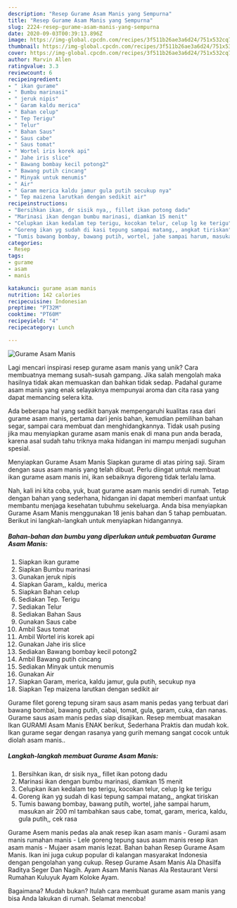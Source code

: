 ```yaml
---
description: "Resep Gurame Asam Manis yang Sempurna"
title: "Resep Gurame Asam Manis yang Sempurna"
slug: 2224-resep-gurame-asam-manis-yang-sempurna
date: 2020-09-03T00:39:13.896Z
image: https://img-global.cpcdn.com/recipes/3f511b26ae3a6d24/751x532cq70/gurame-asam-manis-foto-resep-utama.jpg
thumbnail: https://img-global.cpcdn.com/recipes/3f511b26ae3a6d24/751x532cq70/gurame-asam-manis-foto-resep-utama.jpg
cover: https://img-global.cpcdn.com/recipes/3f511b26ae3a6d24/751x532cq70/gurame-asam-manis-foto-resep-utama.jpg
author: Marvin Allen
ratingvalue: 3.3
reviewcount: 6
recipeingredient:
- " ikan gurame"
- " Bumbu marinasi"
- " jeruk nipis"
- " Garam kaldu merica"
- " Bahan celup"
- " Tep Terigu"
- " Telur"
- " Bahan Saus"
- " Saus cabe"
- " Saus tomat"
- " Wortel iris korek api"
- " Jahe iris slice"
- " Bawang bombay kecil potong2"
- " Bawang putih cincang"
- " Minyak untuk menumis"
- " Air"
- " Garam merica kaldu jamur gula putih secukup nya"
- " Tep maizena larutkan dengan sedikit air"
recipeinstructions:
- "Bersihkan ikan, dr sisik nya,, fillet ikan potong dadu"
- "Marinasi ikan dengan bumbu marinasi, diamkan 15 menit"
- "Celupkan ikan kedalam tep terigu, kocokan telur, celup lg ke terigu"
- "Goreng ikan yg sudah di kasi tepung sampai matang,, angkat tiriskan"
- "Tumis bawang bombay, bawang putih, wortel, jahe sampai harum, masukan air 200 ml tambahkan saus cabe, tomat, garam, merica, kaldu, gula putih,, cek rasa"
categories:
- Resep
tags:
- gurame
- asam
- manis

katakunci: gurame asam manis 
nutrition: 142 calories
recipecuisine: Indonesian
preptime: "PT32M"
cooktime: "PT60M"
recipeyield: "4"
recipecategory: Lunch

---
```



![Gurame Asam Manis](https://img-global.cpcdn.com/recipes/3f511b26ae3a6d24/751x532cq70/gurame-asam-manis-foto-resep-utama.jpg)

Lagi mencari inspirasi resep gurame asam manis yang unik? Cara membuatnya memang susah-susah gampang. Jika salah mengolah maka hasilnya tidak akan memuaskan dan bahkan tidak sedap. Padahal gurame asam manis yang enak selayaknya mempunyai aroma dan cita rasa yang dapat memancing selera kita.

Ada beberapa hal yang sedikit banyak mempengaruhi kualitas rasa dari gurame asam manis, pertama dari jenis bahan, kemudian pemilihan bahan segar, sampai cara membuat dan menghidangkannya. Tidak usah pusing jika mau menyiapkan gurame asam manis enak di mana pun anda berada, karena asal sudah tahu triknya maka hidangan ini mampu menjadi suguhan spesial.

Menyiapkan Gurame Asam Manis Siapkan gurame di atas piring saji. Siram dengan saus asam manis yang telah dibuat. Perlu diingat untuk membuat ikan gurame asam manis ini, ikan sebaiknya digoreng tidak terlalu lama.


Nah, kali ini kita coba, yuk, buat gurame asam manis sendiri di rumah. Tetap dengan bahan yang sederhana, hidangan ini dapat memberi manfaat untuk membantu menjaga kesehatan tubuhmu sekeluarga. Anda bisa menyiapkan Gurame Asam Manis menggunakan 18 jenis bahan dan 5 tahap pembuatan. Berikut ini langkah-langkah untuk menyiapkan hidangannya.

<!--inarticleads1-->

##### Bahan-bahan dan bumbu yang diperlukan untuk pembuatan Gurame Asam Manis:

1. Siapkan  ikan gurame
1. Siapkan  Bumbu marinasi
1. Gunakan  jeruk nipis
1. Siapkan  Garam,, kaldu, merica
1. Siapkan  Bahan celup
1. Sediakan  Tep. Terigu
1. Sediakan  Telur
1. Sediakan  Bahan Saus
1. Gunakan  Saus cabe
1. Ambil  Saus tomat
1. Ambil  Wortel iris korek api
1. Gunakan  Jahe iris slice
1. Sediakan  Bawang bombay kecil potong2
1. Ambil  Bawang putih cincang
1. Sediakan  Minyak untuk menumis
1. Gunakan  Air
1. Siapkan  Garam, merica, kaldu jamur, gula putih, secukup nya
1. Siapkan  Tep maizena larutkan dengan sedikit air


Gurame filet goreng tepung siram saus asam manis pedas yang terbuat dari bawang bombai, bawang putih, cabai, tomat, gula, garam, cuka, dan nanas. Gurame saus asam manis pedas siap disajikan. Resep membuat masakan Ikan GURAMI Asam Manis ENAK berikut, Sederhana Praktis dan mudah kok. Ikan gurame segar dengan rasanya yang gurih memang sangat cocok untuk diolah asam manis.. 

<!--inarticleads2-->

##### Langkah-langkah membuat Gurame Asam Manis:

1. Bersihkan ikan, dr sisik nya,, fillet ikan potong dadu
1. Marinasi ikan dengan bumbu marinasi, diamkan 15 menit
1. Celupkan ikan kedalam tep terigu, kocokan telur, celup lg ke terigu
1. Goreng ikan yg sudah di kasi tepung sampai matang,, angkat tiriskan
1. Tumis bawang bombay, bawang putih, wortel, jahe sampai harum, masukan air 200 ml tambahkan saus cabe, tomat, garam, merica, kaldu, gula putih,, cek rasa


Gurame Asem manis pedas ala anak resep ikan asam manis - Gurami asam manis rumahan manis - Lele goreng tepung saus asam manis resep ikan asam manis - Mujaer asam manis lezat. Bahan bahan Resep Gurame Asam Manis. Ikan ini juga cukup popular di kalangan masyarakat Indonesia dengan pengolahan yang cukup. Resep Gurame Asam Manis Ala Dhasilfa Raditya Seger Dan Nagih. Ayam Asam Manis Nanas Ala Restaurant Versi Rumahan Kuluyuk Ayam Koloke Ayam. 

Bagaimana? Mudah bukan? Itulah cara membuat gurame asam manis yang bisa Anda lakukan di rumah. Selamat mencoba!
